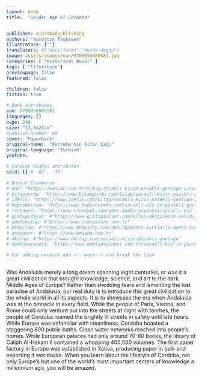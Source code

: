 ```yaml
---
layout: book
title:  "Golden Age Of Cordoba"


publisher: mihrabadpublishing
authors: "Nurettin Taşkesen"
illustrators: [""]
translators: #["naci-turan","burak-dogru"]
image: assets/images/ean/9786056986581.jpg
categories: [ "Historical Novel" ]
tags: [ "literature"]
previewpage: false
featured: false

children: false
fiction: true

# Book attributes
ean: 9786056986581
languages: []
page: 240
size: "13,5x21cm"
#publish-number: 60
cover: "Paperback"
original-name:  "Kurtuba'nın Altın Çağı"
original-language: "Turkish"
youtube:

# Foreign Rights attributes
sold: [] # 'AZ', 'TR'

# Buyout Ecommerce
# dnr: "https://www.dr.com.tr/kitap/sacakli-kizin-pasakli-gunlugu-2/cocuk-ve-genclik/genclik-10-yas/roman-oyku/urunno=0001893059001"
# kitapyurdu: "https://www.kitapyurdu.com/kitap/sacakli-kizin-pasakli-gunlugu-2-/560122.html&filter_name=Sa%C3%A7akl%C4%B1+K%C4%B1z%27%C4%B1n+Pasakl%C4%B1+G%C3%BCnl%C3%BC%C4%9F%C3%BC+2"
# idefix: "https://www.idefix.com/kitap/sacakli-kizin-pasakli-gunlugu-2/cocuk-ve-genclik/genclik-10-yas/roman-oyku/urunno=0001893059001"
# hepsiburada: "https://www.hepsiburada.com/sacakli-kiz-in-pasakli-gunlugu-2-damla-yayinevi-p-HBV000012ER86"
# trendyol: "https://www.trendyol.com/genc-damla-yayinevi/sacakli-kiz-in-pasakli-gunlugu-2-p-54825777"
# gittigidiyor: #"https://www.gittigidiyor.com/kitap-dergi/ezan-sehidi-adnan-menderes_pdp_732728793"
# odatvkitap: #"https://www.odatvkitap.com.tr"
# bkmkitap: #"https://www.bkmkitap.com/abdulhamidin-kurtlarla-dansi-578226"
# amazontr: #"https://www.amazon.com.tr"
# dkitap: #"https://www.dkitap.com/sacakli-kizin-pasakli-gunlugu"
# damlayayinevi: "https://www.damlayayinevi.com.tr/sacakli-kiz-in-pasakli-gunlugu-2-bu-iste-bi-terslik-var"

# For adding excerpt add <!--more--> and break the line
---
```

Was Andalusia merely a long dream spanning
eight centuries, or was it a great civilization that
brought knowledge, science, and art to the dark
Middle Ages of Europe? Rather than shedding
tears and lamenting the lost paradise of Andalusia,
our real duty is to introduce this great civilization
to the whole world in all its aspects. It is to showcase the era when Andalusia was at the pinnacle
in every field. While the people of Paris, Vienna,
and Rome could only venture out into the streets
at night with torches, the people of Cordoba
roamed the brightly lit streets in safety until late
hours. While Europe was unfamiliar with cleanliness, Cordoba boasted a staggering 800 public
baths. Clean water networks reached into people’s
homes. While European palaces had only around
70-80 books, the library of Caliph Al-Hakam II
contained a whopping 400,000 volumes. The first
paper factory in Europe was established in Xàtiva,
producing paper in bulk and exporting it worldwide.
When you learn about the lifestyle of Cordoba, not
only Europe’s but one of the world’s most important
centers of knowledge a millennium ago, you will be
amazed.
<!--more--> 

